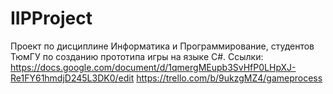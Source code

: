 # IIPProject
Проект по дисциплине Информатика и Программирование, студентов ТюмГУ по созданию прототипа игры на языке C#. 
Ссылки:
https://docs.google.com/document/d/1qmergMEupb3SvHfP0LHpXJ-Re1FY61hmdjD245L3DK0/edit
https://trello.com/b/9ukzgMZ4/gameprocess
